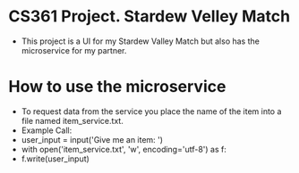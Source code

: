 # CS361 Project. Stardew Velley Match
- This project is a UI for my Stardew Valley Match but also has the microservice for my partner.
# How to use the microservice
- To request data from the service you place the name of the item into a file named item_service.txt.
- Example Call:
- user_input = input('Give me an item: ')
- with open('item_service.txt', 'w', encoding='utf-8') as f:
 - f.write(user_input)
